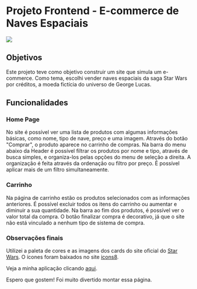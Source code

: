 # Projeto Frontend - E-commerce de Naves Espaciais

<img src="https://pbs.twimg.com/media/FoiA2zgX0AAOhfe?format=jpg&name=4096x4096"/>

## Objetivos

Este projeto teve como objetivo construir um site que simula um e-commerce. Como tema, escolhi vender naves espaciais da saga Star Wars por créditos, a moeda fictícia do universo de George Lucas. 

## Funcionalidades

### Home Page
No site é possível ver uma lista de produtos com algumas informações básicas, como nome, tipo de nave, preço e uma imagem. Através do botão "Comprar", o produto aparece no carrinho de compras. Na barra do menu abaixo da Header é possível filtrar os produtos por nome e tipo, através de busca simples, e organiza-los pelas opções do menu de seleção a direita. A organização é feita através da ordenação ou filtro por preço. É possível aplicar mais de um filtro simultaneamente. 

### Carrinho 
Na página de carrinho estão os produtos selecionados com as informações anteriores. É possível excluir todos os itens do carrinho ou aumentar e diminuir a sua quantidade. Na barra ao fim dos produtos, é possível ver o valor total da compra. O botão finalizar compra é decorativo, já que o site não está vinculado a nenhum tipo de sistema de compra. 

### Observações finais
Utilizei a paleta de cores e as imagens dos cards do site oficial do <a href="https://www.starwars.com/">Star Wars</a>.
O ícones foram baixados no site <a href="https://icons8.com.br">icons8</a>.

Veja a minha aplicação clicando <a href="https://projeto-frontendreact-e6tsh9jkv-veronicarubim.vercel.app">aqui</a>.

Espero que gostem! Foi muito divertido montar essa página.
